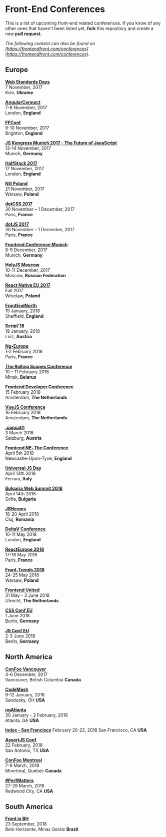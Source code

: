 # Front-End Conferences

This is a list of upcoming front-end related conferences. If you know of any other ones that haven't been listed yet, **fork** this repository and create a new **pull request**.

*The following content can also be found on [https://frontendfront.com/conferences](https://frontendfront.com/conferences).*


## Europe

[**Web Standards Days**](https://wsd.events/2017/11/04/)  
7 November, 2017  
Kiev, **Ukraine**

[**AngularConnect**](http://angularconnect.com/)  
7-8 November, 2017  
London, **England**

[**FFConf**](http://ffconf.org/)  
9-10 November, 2017  
Brighton, **England**

[**JS Kongress Munich 2017 - The Future of JavaScript**](https://js-kongress.de/)  
13-14 November, 2017  
Munich, **Germany**

[**HalfStack 2017**](http://halfstackconf.com/)  
17 November, 2017  
London, **England**

[**NG Poland**](http://www.ng-poland.pl/)  
21 November, 2017  
Warsaw, **Poland**

[**dotCSS 2017**](https://www.dotcss.io/)  
30 November – 1 December, 2017   
Paris, **France**

[**dotJS 2017**](https://www.dotjs.io/)  
30 November – 1 December, 2017   
Paris, **France**

[**Frontend Conference Munich**](https://frontconf.com/)  
8-9 December, 2017  
Munich, **Germany**

[**HolyJS Moscow**](https://holyjs-moscow.ru/en/)  
10-11 December, 2017  
Moscow, **Russian Federation**

[**React Native EU 2017**](http://react-native.eu/)  
Fall 2017  
Wroclaw, **Poland**

[**FrontEndNorth**](https://frontendnorth.com)  
19 January, 2018  
Sheffield, **England**

[**Script'18**](https://scriptconf.org)  
19 January, 2018  
Linz, **Austria**

[**Ng-Europe**](https://ngeurope.org/)  
1-2 February 2018  
Paris, **France**

[**The Rolling Scopes Conference**](https://2018.conf.rollingscopes.com/)  
10 – 11 February 2018  
Minsk, **Belarus**

[**Frontend Developer Conference**](http://frontenddeveloperlove.com/)  
15 February 2018  
Amsterdam, **The Netherlands**

[**VueJS Conference**](https://www.vuejs.amsterdam/)  
16 February 2018  
Amsterdam, **The Netherlands**

[**.concat()**](https://2018.conc.at/)  
3 March 2018  
Salzburg, **Austria**  

[**Frontend NE: The Conference**](https://2018.frontendne.co.uk)  
April 5th 2018  
Newcastle-Upon-Tyne, **England**

[**Universal JS Day**](http://2018.universaljsday.com)  
April 13th 2018  
Ferrara, **Italy**  

[**Bulgaria Web Summit 2018**](https://bulgariawebsummit.com)  
April 14th 2018  
Sofia, **Bulgaria**  

[**JSHeroes**](https://jsheroes.io)  
18-20 April 2018  
Cluj, **Romania**  

[**DeltaV Conference**](https://2018.deltavconf.com)  
10-11 May 2018  
London, **England**  

[**ReactEurope 2018**](https://www.react-europe.org)  
17-18 May 2018  
Paris, **France**  

[**Front-Trends 2018**](https://2018.front-trends.com/)  
24-25 May 2018  
Warsaw, **Poland**  

[**Frontend United**](https://frontendunited.org/)  
31 May - 3 June 2018  
Utrecht, **The Netherlands** 


[**CSS Conf EU**](https://2018.cssconf.eu/)  
1 June 2018  
Berlin, **Germany** 


[**JS Conf EU**](https://2018.jsconf.eu/)  
2-3 June 2018  
Berlin, **Germany** 


## North America

[**ConFoo Vancouver**](https://confoo.ca/en/yvr2017)  
4-6 December, 2017  
Vancouver, British Columbia **Canada**

[**CodeMash**](https://codemash.org)  
9-12 January, 2018  
Sandusky, OH **USA**

[**ngAtlanta**](http://ng-atl.org)  
30 January - 2 February, 2018  
Atlanta, GA **USA**

[**Index - San Francisco**](https://developer.ibm.com/indexconf/)
  February 20-22, 2018
  San Francisco, CA **USA**

[**AssertJS Conf**](https://www.assertjs.com/)  
22 February, 2018  
San Antonio, TX **USA**

[**ConFoo Montreal**](https://confoo.ca/en/yul2018)  
7-9 March, 2018  
Monrtreal, Quebec **Canada**

[**#PerfMatters**](https://perfmattersconf.com)  
27-29 March, 2018  
Redwood City, CA **USA**


## South America

[**Front in BH**](https://frontinbh.com.br/)  
23 September, 2018  
Belo Horizonte, Minas Gerais **Brazil**
